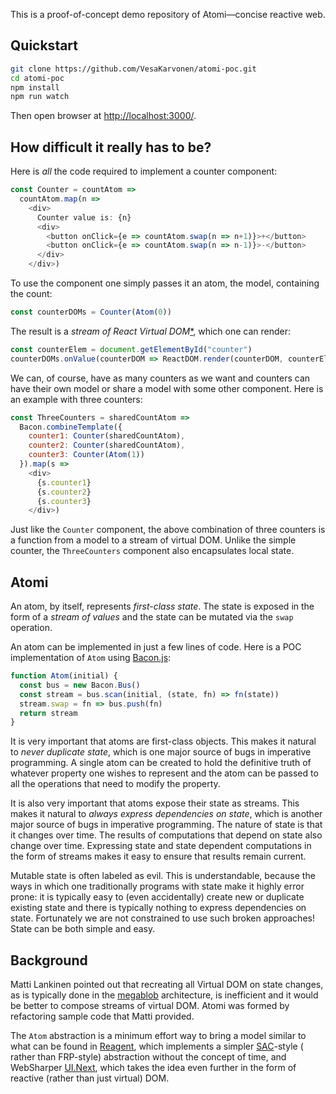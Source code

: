This is a proof-of-concept demo repository of Atomi&mdash;concise reactive web.

## Quickstart 

```bash
git clone https://github.com/VesaKarvonen/atomi-poc.git
cd atomi-poc
npm install
npm run watch
```

Then open browser at [http://localhost:3000/](http://localhost:3000/).

## How difficult it really has to be?

Here is *all* the code required to implement a counter component:

```js
const Counter = countAtom =>
  countAtom.map(n =>
    <div>
      Counter value is: {n}
      <div>
        <button onClick={e => countAtom.swap(n => n+1)}>+</button>
        <button onClick={e => countAtom.swap(n => n-1)}>-</button>
      </div>
    </div>)
```

To use the component one simply passes it an atom, the model, containing the
count:

```js
const counterDOMs = Counter(Atom(0))
```

The result is a *stream of React Virtual
DOM*[*](https://facebook.github.io/react/docs/glossary.html), which one can
render:

```js
const counterElem = document.getElementById("counter")
counterDOMs.onValue(counterDOM => ReactDOM.render(counterDOM, counterElem))
```

We can, of course, have as many counters as we want and counters can have their
own model or share a model with some other component.  Here is an example with
three counters:

```js
const ThreeCounters = sharedCountAtom =>
  Bacon.combineTemplate({
    counter1: Counter(sharedCountAtom),
    counter2: Counter(sharedCountAtom),
    counter3: Counter(Atom(1))
  }).map(s =>
    <div>
      {s.counter1}
      {s.counter2}
      {s.counter3}
    </div>)
```

Just like the `Counter` component, the above combination of three counters is a
function from a model to a stream of virtual DOM.  Unlike the simple counter,
the `ThreeCounters` component also encapsulates local state.

## Atomi

An atom, by itself, represents *first-class state*.  The state is exposed in the
form of a *stream of values* and the state can be mutated via the `swap`
operation.

An atom can be implemented in just a few lines of code.  Here is a POC
implementation of `Atom` using [Bacon.js](https://github.com/baconjs/bacon.js/):

```js
function Atom(initial) {
  const bus = new Bacon.Bus()
  const stream = bus.scan(initial, (state, fn) => fn(state))
  stream.swap = fn => bus.push(fn)
  return stream
}
```

It is very important that atoms are first-class objects.  This makes it natural
to *never duplicate state*, which is one major source of bugs in imperative
programming.  A single atom can be created to hold the definitive truth of
whatever property one wishes to represent and the atom can be passed to all the
operations that need to modify the property.

It is also very important that atoms expose their state as streams.  This makes
it natural to *always express dependencies on state*, which is another major
source of bugs in imperative programming.  The nature of state is that it
changes over time.  The results of computations that depend on state also change
over time.  Expressing state and state dependent computations in the form of
streams makes it easy to ensure that results remain current.

Mutable state is often labeled as evil.  This is understandable, because the
ways in which one traditionally programs with state make it highly error prone:
it is typically easy to (even accidentally) create new or duplicate existing
state and there is typically nothing to express dependencies on state.
Fortunately we are not constrained to use such broken approaches!  State can be
both simple and easy.

## Background

Matti Lankinen pointed out that recreating all Virtual DOM on state changes, as
is typically done in the [megablob](https://github.com/milankinen/megablob)
architecture, is inefficient and it would be better to compose streams of
virtual DOM.  Atomi was formed by refactoring sample code that Matti provided.

The `Atom` abstraction is a minimum effort way to bring a model similar to what
can be found in [Reagent](https://reagent-project.github.io/), which implements
a simpler [SAC](http://www.umut-acar.org/self-adjusting-computation)-style (
rather than FRP-style) abstraction without the concept of time, and WebSharper
[UI.Next](http://intellifactory.github.io/websharper.ui.next.samples), which
takes the idea even further in the form of reactive (rather than just virtual)
DOM.
